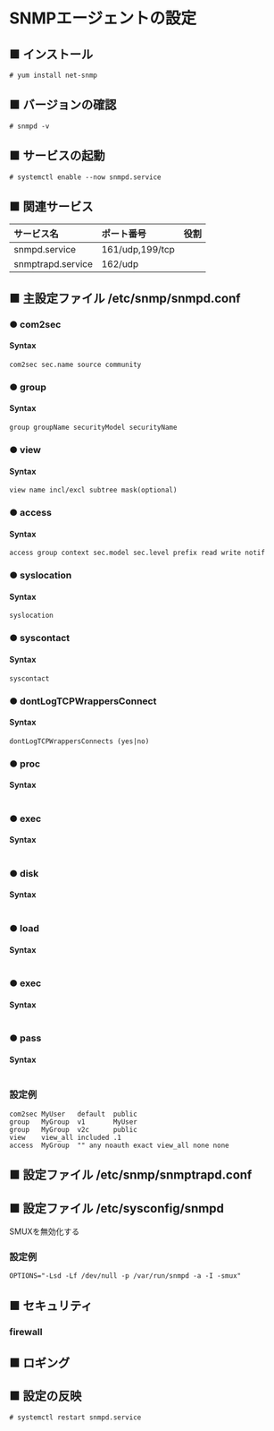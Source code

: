 # SNMPエージェントの設定
## ■ インストール
```
# yum install net-snmp
```
## ■ バージョンの確認
```
# snmpd -v
```
## ■ サービスの起動
```
# systemctl enable --now snmpd.service
```
## ■ 関連サービス
|サービス名|ポート番号|役割|
|:---|:---|:---|
|snmpd.service|161/udp,199/tcp||
|snmptrapd.service|162/udp|

## ■ 主設定ファイル /etc/snmp/snmpd.conf
### ● com2sec
#### Syntax
```
com2sec sec.name source community
```
### ● group
#### Syntax
```
group groupName securityModel securityName
```
### ● view
#### Syntax
```
view name incl/excl subtree mask(optional)
```
### ● access
#### Syntax
```
access group context sec.model sec.level prefix read write notif
```
### ● syslocation
#### Syntax
```
syslocation
```
### ● syscontact
#### Syntax
```
syscontact
```
### ● dontLogTCPWrappersConnect
#### Syntax
```
dontLogTCPWrappersConnects (yes|no)
```
### ● proc
#### Syntax
```
```
### ● exec
#### Syntax
```
```
### ● disk
#### Syntax
```
```
### ● load
#### Syntax
```
```
### ● exec
#### Syntax
```
```
### ● pass
#### Syntax
```
```
### 設定例
```
com2sec MyUser   default  public
group   MyGroup  v1       MyUser
group   MyGroup  v2c      public
view    view_all included .1
access  MyGroup  "" any noauth exact view_all none none
```
## ■ 設定ファイル /etc/snmp/snmptrapd.conf
## ■ 設定ファイル /etc/sysconfig/snmpd
SMUXを無効化する
### 設定例
```
OPTIONS="-Lsd -Lf /dev/null -p /var/run/snmpd -a -I -smux"
```
## ■ セキュリティ
### firewall
## ■ ロギング
## ■ 設定の反映
```
# systemctl restart snmpd.service
```
